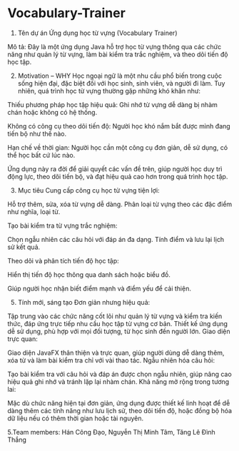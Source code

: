 # Vocabulary-Trainer
1. Tên dự án
Ứng dụng học từ vựng (Vocabulary Trainer)

Mô tả: Đây là một ứng dụng Java hỗ trợ học từ vựng thông qua các chức năng như quản lý từ vựng, làm bài kiểm tra trắc nghiệm, và theo dõi tiến độ học tập.

2. Motivation – WHY
Học ngoại ngữ là một nhu cầu phổ biến trong cuộc sống hiện đại, đặc biệt đối với học sinh, sinh viên, và người đi làm. Tuy nhiên, quá trình học từ vựng thường gặp những khó khăn như:

Thiếu phương pháp học tập hiệu quả: Ghi nhớ từ vựng dễ dàng bị nhàm chán hoặc không có hệ thống.

Không có công cụ theo dõi tiến độ: Người học khó nắm bắt được mình đang tiến bộ như thế nào.

Hạn chế về thời gian: Người học cần một công cụ đơn giản, dễ sử dụng, có thể học bất cứ lúc nào.

Ứng dụng này ra đời để giải quyết các vấn đề trên, giúp người học duy trì động lực, theo dõi tiến bộ, và đạt hiệu quả cao hơn trong quá trình học tập.

3. Mục tiêu
Cung cấp công cụ học từ vựng tiện lợi:

Hỗ trợ thêm, sửa, xóa từ vựng dễ dàng.
Phân loại từ vựng theo các đặc điểm như nghĩa, loại từ.

Tạo bài kiểm tra từ vựng trắc nghiệm:

Chọn ngẫu nhiên các câu hỏi với đáp án đa dạng.
Tính điểm và lưu lại lịch sử kết quả.

Theo dõi và phân tích tiến độ học tập:

Hiển thị tiến độ học thông qua danh sách hoặc biểu đồ.

Giúp người học nhận biết điểm mạnh và điểm yếu để cải thiện.

5. Tính mới, sáng tạo
Đơn giản nhưng hiệu quả:

Tập trung vào các chức năng cốt lõi như quản lý từ vựng và kiểm tra kiến thức, đáp ứng trực tiếp nhu cầu học tập từ vựng cơ bản.
Thiết kế ứng dụng dễ sử dụng, phù hợp với mọi đối tượng, từ học sinh đến người lớn.
Giao diện trực quan:

Giao diện JavaFX thân thiện và trực quan, giúp người dùng dễ dàng thêm, xóa từ và làm bài kiểm tra chỉ với vài thao tác.
Ngẫu nhiên hóa câu hỏi:

Tạo bài kiểm tra với câu hỏi và đáp án được chọn ngẫu nhiên, giúp nâng cao hiệu quả ghi nhớ và tránh lặp lại nhàm chán.
Khả năng mở rộng trong tương lai:

Mặc dù chức năng hiện tại đơn giản, ứng dụng được thiết kế linh hoạt để dễ dàng thêm các tính năng như lưu lịch sử, theo dõi tiến độ, hoặc đồng bộ hóa dữ liệu nếu có thêm thời gian hoặc tài nguyên.

5.Team members:
Hán Công Đạo, Nguyễn Thị Minh Tâm, Tăng Lê Đình Thắng
